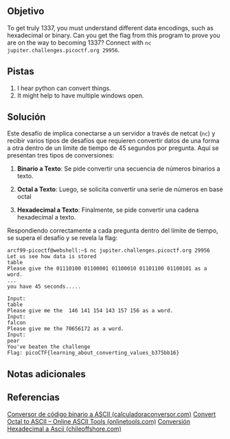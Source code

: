 ## Objetivo
To get truly 1337, you must understand different data encodings, such as hexadecimal or binary. Can you get the flag from this program to prove you are on the way to becoming 1337? Connect with `nc jupiter.challenges.picoctf.org 29956`.

## Pistas
1. I hear python can convert things.
2. It might help to have multiple windows open.

## Solución
Este desafío de implica conectarse a un servidor a través de netcat (`nc`) y recibir varios tipos de desafíos que requieren convertir datos de una forma a otra dentro de un límite de tiempo de 45 segundos por pregunta. 
Aquí se presentan tres tipos de conversiones:

1. **Binario a Texto**: Se pide convertir una secuencia de números binarios  a texto. 
    
2. **Octal a Texto**: Luego, se solicita convertir una serie de números en base octal
    
3. **Hexadecimal a Texto**: Finalmente, se pide convertir una cadena hexadecimal a texto.
    

Respondiendo correctamente a cada pregunta dentro del límite de tiempo, se supera el desafío y se revela la flag:

```
arcf99-picoctf@webshell:~$ nc jupiter.challenges.picoctf.org 29956
Let us see how data is stored
table
Please give the 01110100 01100001 01100010 01101100 01100101 as a word.
...
you have 45 seconds.....

Input:
table
Please give me the  146 141 154 143 157 156 as a word.
Input:
falcon
Please give me the 70656172 as a word.
Input:
pear
You've beaten the challenge
Flag: picoCTF{learning_about_converting_values_b375bb16}
```

## Notas adicionales

## Referencias
[Conversor de código binario a ASCII (calculadoraconversor.com)](https://www.calculadoraconversor.com/binario-a-ascii/)
[Convert Octal to ASCII – Online ASCII Tools (onlinetools.com)](https://onlinetools.com/ascii/convert-octal-to-ascii)
[Conversión Hexadecimal a Ascii (chileoffshore.com)](https://www.chileoffshore.com/es/toolkits/basic-conversion/hexa-to-ascii)